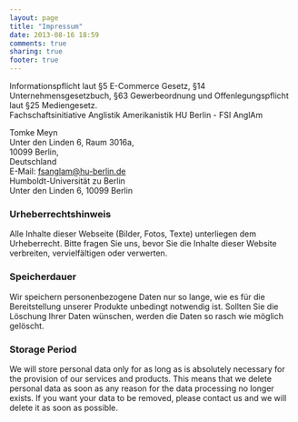 ```yaml
---
layout: page
title: "Impressum"
date: 2013-08-16 18:59
comments: true
sharing: true
footer: true
---
```


Informationspflicht laut §5 E-Commerce Gesetz, §14 Unternehmensgesetzbuch, §63 Gewerbeordnung und Offenlegungspflicht laut §25 Mediengesetz.  
Fachschaftsinitiative Anglistik Amerikanistik HU Berlin - FSI AnglAm    


Tomke Meyn    
Unter den Linden 6, Raum 3016a,    
10099 Berlin,   
Deutschland  
E-Mail: fsanglam@hu-berlin.de   
Humboldt-Universität zu Berlin    
Unter den Linden 6, 10099 Berlin   

### Urheberrechtshinweis
 
Alle Inhalte dieser Webseite (Bilder, Fotos, Texte) unterliegen dem Urheberrecht. Bitte fragen Sie uns, bevor Sie die Inhalte dieser Website verbreiten, vervielfältigen oder verwerten.

### Speicherdauer
Wir speichern personenbezogene Daten nur so lange, wie es für die Bereitstellung unserer Produkte unbedingt notwendig ist.
Sollten Sie die Löschung Ihrer Daten wünschen, werden die Daten so rasch wie möglich gelöscht.

### Storage Period
We will store personal data only for as long as is absolutely necessary for the provision of our services and products. This means that we delete personal data as soon as any reason for the data processing no longer exists. 
If you want your data to be removed, please contact us and we will delete it as soon as possible.
